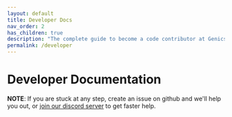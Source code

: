 ```yaml
---
layout: default
title: Developer Docs
nav_order: 2
has_children: true
description: "The complete guide to become a code contributor at Genics Blog."
permalink: /developer
---
```


# Developer Documentation

**NOTE**: If you are stuck at any step, create an issue on github and we'll help you out, or [join our discord server](https://discord.gg/qQEsNkF7F6) to get faster help.
